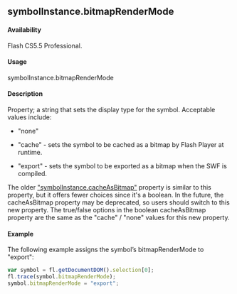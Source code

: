 ## symbolInstance.bitmapRenderMode

#### Availability

Flash CS5.5 Professional.

#### Usage

symbolInstance.bitmapRenderMode

#### Description

Property; a string that sets the display type for the symbol. Acceptable values include:

-   "none"

-   "cache" - sets the symbol to be cached as a bitmap by Flash Player at runtime.

-   "export" - sets the symbol to be exported as a bitmap when the SWF is compiled.

The older ["symbolInstance.cacheAsBitmap"](../SymbolInstance_object/symbolInstanc7.md) property is similar to this property, but it offers fewer choices since it's a boolean. In the future, the cacheAsBitmap property may be deprecated, so users should switch to this new property. The true/false options in the boolean cacheAsBitmap property are the same as the "cache" / "none" values for this new property.

#### Example

The following example assigns the symbol’s bitmapRenderMode to "export":
```javascript
var symbol = fl.getDocumentDOM().selection[0]; 
fl.trace(symbol.bitmapRenderMode);
symbol.bitmapRenderMode = "export";

```